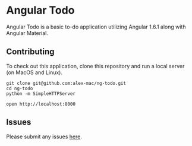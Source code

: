 # Angular Todo

Angular Todo is a basic to-do application utilizing Angular 1.6.1 along with Angular Material.

## Contributing

To check out this application, clone this repository and run a local server (on MacOS and Linux).

```
git clone git@github.com:alex-mac/ng-todo.git
cd ng-todo
python -m SimpleHTTPServer

open http://localhost:8000
```

## Issues
Please submit any issues [here](https://github.com/alex-mac/ng-todo/issues).
